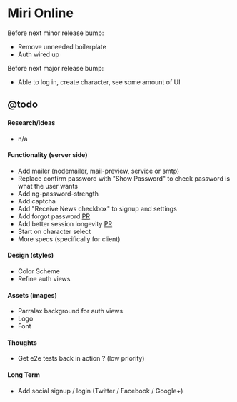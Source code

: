Miri Online
===========

Before next minor release bump:
 - Remove unneeded boilerplate
 - Auth wired up

Before next major release bump:
 - Able to log in, create character, see some amount of UI

## @todo

#### Research/ideas
 - n/a

#### Functionality (server side)
 - Add mailer (nodemailer, mail-preview, service or smtp)
 - Replace confirm password with "Show Password" to check password is what the user wants
 - Add ng-password-strength
 - Add captcha
 - Add "Receive News checkbox" to signup and settings
 - Add forgot password [PR](https://github.com/DaftMonk/modular-fs/pull/20/files)
 - Add better session longevity [PR](https://github.com/DaftMonk/generator-angular-fullstack/pull/444/files)
 - Start on character select
 - More specs (specifically for client)

#### Design (styles)
 - Color Scheme
 - Refine auth views

#### Assets (images)
 - Parralax background for auth views
 - Logo
 - Font

#### Thoughts
 - Get e2e tests back in action ? (low priority)

#### Long Term
 - Add social signup / login (Twitter / Facebook / Google+)

